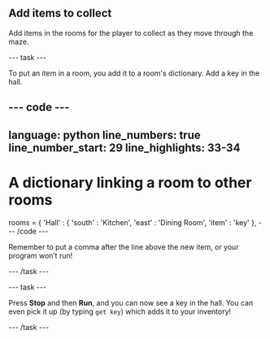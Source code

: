 ## Add items to collect

Add items in the rooms for the player to collect as they move through the maze.

--- task ---

To put an item in a room, you add it to a room's dictionary. Add a key in the hall.

--- code ---
---
language: python
line_numbers: true
line_number_start: 29
line_highlights: 33-34
---
# A dictionary linking a room to other rooms
rooms = {
    'Hall' : {
        'south' : 'Kitchen',
        'east' : 'Dining Room',
        'item' : 'key'
    },
--- /code ---

Remember to put a comma after the line above the new item, or your program won’t run!

--- /task ---

--- task ---

Press **Stop** and then **Run**, and you can now see a key in the hall. You can even pick it up (by typing `get key`) which adds it to your inventory!

--- /task ---

